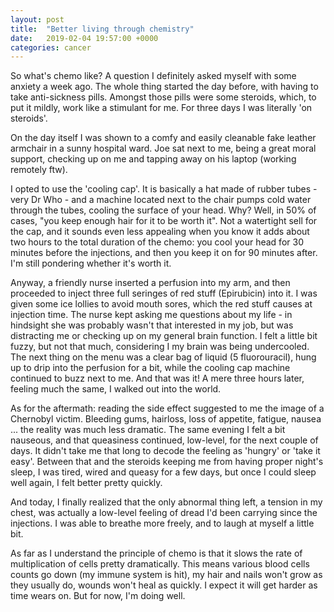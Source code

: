 ```yaml
---
layout: post
title:  "Better living through chemistry"
date:   2019-02-04 19:57:00 +0000
categories: cancer
---
```

So what's chemo like?  A question I definitely asked myself with some anxiety a week ago.
The whole thing started the day before, with having to take anti-sickness pills.  Amongst those pills were some steroids, which, to put it mildly, work like a stimulant for me.  For three days I was literally 'on steroids'.

On the day itself I was shown to a comfy and easily cleanable fake leather armchair in a sunny hospital ward.  Joe sat next to me, being a great moral support, checking up on me and tapping away on his laptop (working remotely ftw).

I opted to use the 'cooling cap'.  It is basically a hat made of rubber tubes - very Dr Who - and a machine located next to the chair pumps cold water through the tubes, cooling the surface of your head.  Why?  Well, in 50% of cases, "you keep enough hair for it to be worth it".
Not a watertight sell for the cap, and it sounds even less appealing when you know it adds about two hours to the total duration of the chemo: you cool your head for 30 minutes before the injections, and then you keep it on for 90 minutes after.  I'm still pondering whether it's worth it.

Anyway, a friendly nurse inserted a perfusion into my arm, and then proceeded to inject three full seringes of red stuff (Epirubicin) into it.  I was given some ice lollies to avoid mouth sores, which the red stuff causes at injection time.  The nurse kept asking me questions about my life - in hindsight she was probably wasn't that interested in my job, but was distracting me or checking up on my general brain function.  I felt a little bit fuzzy, but not that much, considering I my brain was being undercooled.
The next thing on the menu was a clear bag of liquid (5 fluorouracil), hung up to drip into the perfusion for a bit, while the cooling cap machine continued to buzz next to me.
And that was it!  A mere three hours later, feeling much the same, I walked out into the world.

As for the aftermath: reading the side effect suggested to me the image of a Chernobyl victim.  Bleeding gums, hairloss, loss of appetite, fatigue, nausea ... the reality was much less dramatic.
The same evening I felt a bit nauseous, and that queasiness continued, low-level, for the next couple of days.  It didn't take me that long to decode the feeling as 'hungry' or 'take it easy'.  Between that and the steroids keeping me from having proper night's sleep, I was tired, wired and queasy for a few days, but once I could sleep well again, I felt better pretty quickly.

And today, I finally realized that the only abnormal thing left, a tension in my chest, was actually a low-level feeling of dread I'd been carrying since the injections. I was able to breathe more freely, and to laugh at myself a little bit.

As far as I understand the principle of chemo is that it slows the rate of multiplication of cells pretty dramatically.  This means various blood cells counts go down (my immune system is hit), my hair and nails won't grow as they usually do, wounds won't heal as quickly.  I expect it will get harder as time wears on.  But for now, I'm doing well.
